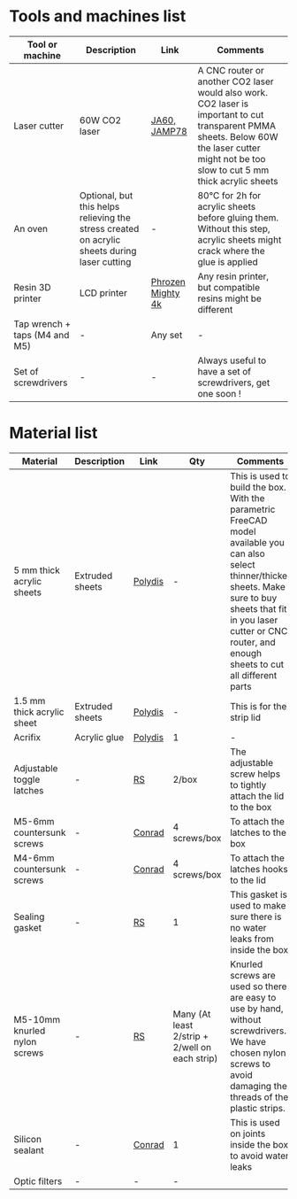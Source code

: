 # Tools and machines list
| Tool or machine | Description | Link | Comments |
| --- | --- | --- | --- |
| Laser cutter | 60W CO2 laser  | [JA60, JAMP78](https://www.a4.fr/decoupeuse-graveuse-laser-65w-ja60-formation-incluse-jamp.html) | A CNC router or another CO2 laser would also work. CO2 laser is important to cut transparent PMMA sheets. Below 60W the laser cutter might not be too slow to cut 5 mm thick acrylic sheets  |
| An oven | Optional, but this helps relieving the stress created on acrylic sheets during laser cutting| - | 80°C for 2h for acrylic sheets before gluing them. Without this step, acrylic sheets might crack where the glue is applied |
| Resin 3D printer | LCD printer | [Phrozen Mighty 4k](https://phrozen3d.com/products/sonic-mighty-4k?_pos=1&_psq=mighty+4k&_ss=e&_v=1.0) | Any resin printer, but compatible resins might be different
| Tap wrench + taps (M4 and M5) | - | Any set | - |
| Set of screwdrivers | - | - | Always useful to have a set of screwdrivers, get one soon ! |


# Material list
| Material | Description | Link | Qty | Comments |
| --- | --- | --- | --- | --- |
| 5 mm thick acrylic sheets  | Extruded sheets | [Polydis](https://www.polydis.fr/pmma-xt-incolore-c2x30046895) | - | This is used to build the box. With the parametric FreeCAD model available you can also select thinner/thicker sheets. Make sure to buy sheets that fit in you laser cutter or CNC router, and enough sheets to cut all different parts |
| 1.5 mm thick acrylic sheet  | Extruded sheets | [Polydis](https://www.polydis.fr/pmma-xt-incolore-c2x30046895)| - | This is for the strip lid|
| Acrifix | Acrylic glue | [Polydis](https://www.polydis.fr/colle-acrifix-c2x30017800) | 1 | - |
| Adjustable toggle latches | - | [RS](https://fr.rs-online.com/web/p/serrures-de-porte/1831621) | 2/box | The adjustable screw helps to tightly attach the lid to the box |
| M5-6mm countersunk screws | - | [Conrad](https://www.conrad.com/en/p/toolcraft-1069059-countersunk-screws-m5-6-mm-hex-socket-allen-stainless-steel-a2-100-pc-s-1069059.html?searchType=SearchRedirect) | 4 screws/box | To attach the latches to the box |
| M4-6mm countersunk screws | - | [Conrad](https://www.conrad.com/en/p/toolcraft-1069045-countersunk-screws-m4-6-mm-hex-socket-allen-stainless-steel-a2-100-pc-s-1069045.html?searchType=SearchRedirect) | 4 screws/box | To attach the latches hooks to the lid |
| Sealing gasket | - | [RS](https://fr.rs-online.com/web/p/joints-de-porte/4442571) | 1 | This gasket is used to make sure there is no water leaks from inside the box |
| M5-10mm knurled nylon screws | - | [RS](https://fr.rs-online.com/web/p/vis-moletees/2326960) | Many (At least 2/strip + 2/well on each strip) | Knurled screws are used so there are easy to use by hand, without screwdrivers. We have chosen nylon screws to avoid damaging the threads of the plastic strips.
| Silicon sealant | - | [Conrad](https://www.conrad.fr/fr/p/silicone-soudal-silirub-s-9500-couleur-transparent-310-ml-1005174.html) | 1 | This is used on joints inside the box, to avoid water leaks  |
| Optic filters | - | - | - |